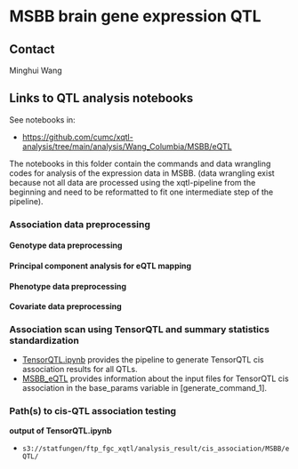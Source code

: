 # MSBB brain gene expression QTL

## Contact

Minghui Wang

## Links to QTL analysis notebooks

See notebooks in: 

- https://github.com/cumc/xqtl-analysis/tree/main/analysis/Wang_Columbia/MSBB/eQTL

The notebooks in this folder contain the commands and data wrangling codes for analysis of the expression data in MSBB. (data wrangling exist because not all data are processed using the xqtl-pipeline from the beginning and need to be reformatted to fit one intermediate step of the pipeline).

### Association data preprocessing
#### Genotype data preprocessing

#### Principal component analysis for eQTL mapping

#### Phenotype data preprocessing

#### Covariate data preprocessing

### Association scan using TensorQTL and summary statistics standardization


- [TensorQTL.ipynb](https://github.com/cumc/xqtl-protocol/blob/main/code/association_scan/TensorQTL/TensorQTL.ipynb) provides the pipeline to generate TensorQTL cis association results for all QTLs. 
- [MSBB_eQTL](https://github.com/cumc/xqtl-analysis/blob/main/analysis/Wang_Columbia/cis_association/MSBB_eQTL/command_generator.ipynb) provides information about the input files for TensorQTL cis association in the base_params variable in [generate_command_1].

### Path(s) to cis-QTL association testing

**output of TensorQTL.ipynb**

- `s3://statfungen/ftp_fgc_xqtl/analysis_result/cis_association/MSBB/eQTL/`
